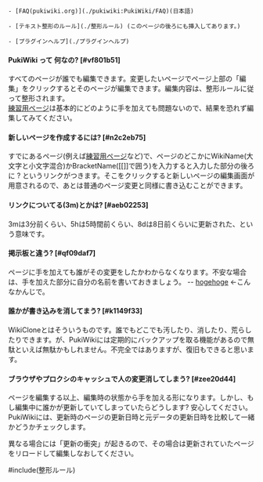 

    - [FAQ(pukiwiki.org)](./pukiwiki:PukiWiki/FAQ)(日本語)

    - [テキスト整形のルール](./整形ルール) (このページの後ろにも挿入してあります。)

    - [プラグインヘルプ](./プラグインヘルプ)

#### PukiWiki って 何なの? [#vf801b51]
すべてのページが誰でも編集できます。変更したいページでページ上部の「編集」をクリックするとそのページが編集できます。編集内容は、整形ルールに従って整形されます。<br />
[練習用ページ](./練習用ページ)は基本的にどのように手を加えても問題ないので、結果を恐れず編集してみてください。
#### 新しいページを作成するには? [#n2c2eb75]
すでにあるページ(例えば[練習用ページ](./練習用ページ)など)で、ページのどこかにWikiName(大文字と小文字混合)かBracketName([[]]で囲う)を入力すると入力した部分の後ろに ? というリンクがつきます。そこをクリックすると新しいページの編集画面が用意されるので、あとは普通のページ変更と同様に書き込むことができます。
#### リンクについてる(3m)とかは? [#aeb02253]
3mは3分前くらい、5hは5時間前くらい、8dは8日前くらいに更新された、という意味です。
#### 掲示板と違う? [#qf09daf7]
ページに手を加えても誰がその変更をしたかわからなくなります。不安な場合は、手を加えた部分に自分の名前を書いておきましょう。 -- [hogehoge](./hogehoge) ←こんなかんじで。
#### 誰かが書き込みを消してまう? [#k1149f33]
WikiCloneとはそういうものです。誰でもどこでも汚したり、消したり、荒らしたりできます。が、PukiWikiには定期的にバックアップを取る機能があるので無駄といえば無駄かもしれません。不完全ではありますが、復旧もできると思います。
#### ブラウザやプロクシのキャッシュで人の変更消してしまう? [#zee20d44]
ページを編集する以上、編集時の状態から手を加える形になります。しかし、もし編集中に誰かが更新していてしまっていたらどうします? 安心してください。PukiWikiには、更新時のページの更新日時と元データの更新日時を比較して一緒かどうかチェックします。

異なる場合には「更新の衝突」が起きるので、その場合は更新されていたページをリロードして編集しなおしてください。

#include(整形ルール)
